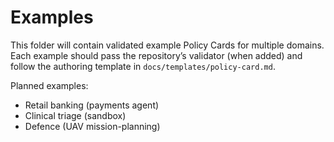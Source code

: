 # Examples

This folder will contain validated example Policy Cards for multiple domains.
Each example should pass the repository’s validator (when added) and follow the
authoring template in `docs/templates/policy-card.md`.

Planned examples:
- Retail banking (payments agent)
- Clinical triage (sandbox)
- Defence (UAV mission-planning)
